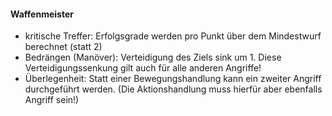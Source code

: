 #### Waffenmeister

* kritische Treffer: Erfolgsgrade werden pro Punkt über dem Mindestwurf berechnet (statt 2)
* Bedrängen (Manöver): Verteidigung des Ziels sink um 1. Diese Verteidigungssenkung gilt auch für alle anderen
Angriffe!
* Überlegenheit: Statt einer Bewegungshandlung kann ein zweiter Angriff durchgeführt werden. (Die Aktionshandlung
muss hierfür aber ebenfalls Angriff sein!)
